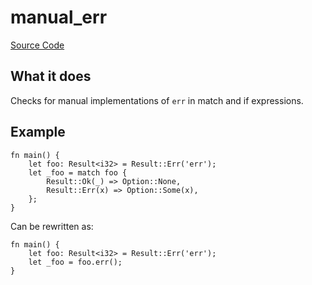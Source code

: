 # manual_err

[Source Code](https://github.com/software-mansion/cairo-lint/tree/main/crates/cairo-lint-core/src/lints/manual/manual_err.rs#L40)

## What it does

Checks for manual implementations of `err` in match and if expressions.

## Example

```cairo
fn main() {
    let foo: Result<i32> = Result::Err('err');
    let _foo = match foo {
        Result::Ok(_) => Option::None,
        Result::Err(x) => Option::Some(x),
    };
}
```

Can be rewritten as:

```cairo
fn main() {
    let foo: Result<i32> = Result::Err('err');
    let _foo = foo.err();
}
```